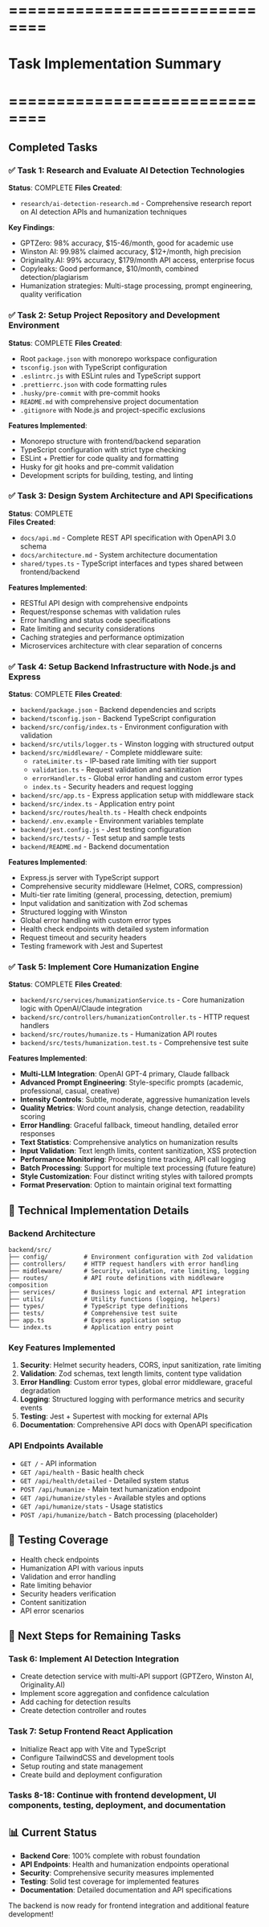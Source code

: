 # ==============================
# Task Implementation Summary
# ==============================

## Completed Tasks

### ✅ Task 1: Research and Evaluate AI Detection Technologies
**Status**: COMPLETE
**Files Created**:
- `research/ai-detection-research.md` - Comprehensive research report on AI detection APIs and humanization techniques

**Key Findings**:
- GPTZero: 98% accuracy, $15-46/month, good for academic use
- Winston AI: 99.98% claimed accuracy, $12+/month, high precision
- Originality.AI: 99% accuracy, $179/month API access, enterprise focus
- Copyleaks: Good performance, $10/month, combined detection/plagiarism
- Humanization strategies: Multi-stage processing, prompt engineering, quality verification

### ✅ Task 2: Setup Project Repository and Development Environment  
**Status**: COMPLETE
**Files Created**:
- Root `package.json` with monorepo workspace configuration
- `tsconfig.json` with TypeScript configuration
- `.eslintrc.js` with ESLint rules and TypeScript support
- `.prettierrc.json` with code formatting rules
- `.husky/pre-commit` with pre-commit hooks
- `README.md` with comprehensive project documentation
- `.gitignore` with Node.js and project-specific exclusions

**Features Implemented**:
- Monorepo structure with frontend/backend separation
- TypeScript configuration with strict type checking
- ESLint + Prettier for code quality and formatting
- Husky for git hooks and pre-commit validation
- Development scripts for building, testing, and linting

### ✅ Task 3: Design System Architecture and API Specifications
**Status**: COMPLETE  
**Files Created**:
- `docs/api.md` - Complete REST API specification with OpenAPI 3.0 schema
- `docs/architecture.md` - System architecture documentation
- `shared/types.ts` - TypeScript interfaces and types shared between frontend/backend

**Features Implemented**:
- RESTful API design with comprehensive endpoints
- Request/response schemas with validation rules
- Error handling and status code specifications
- Rate limiting and security considerations
- Caching strategies and performance optimization
- Microservices architecture with clear separation of concerns

### ✅ Task 4: Setup Backend Infrastructure with Node.js and Express
**Status**: COMPLETE
**Files Created**:
- `backend/package.json` - Backend dependencies and scripts
- `backend/tsconfig.json` - Backend TypeScript configuration
- `backend/src/config/index.ts` - Environment configuration with validation
- `backend/src/utils/logger.ts` - Winston logging with structured output
- `backend/src/middleware/` - Complete middleware suite:
  - `rateLimiter.ts` - IP-based rate limiting with tier support
  - `validation.ts` - Request validation and sanitization
  - `errorHandler.ts` - Global error handling and custom error types
  - `index.ts` - Security headers and request logging
- `backend/src/app.ts` - Express application setup with middleware stack
- `backend/src/index.ts` - Application entry point
- `backend/src/routes/health.ts` - Health check endpoints
- `backend/.env.example` - Environment variables template
- `backend/jest.config.js` - Jest testing configuration
- `backend/src/tests/` - Test setup and sample tests
- `backend/README.md` - Backend documentation

**Features Implemented**:
- Express.js server with TypeScript support
- Comprehensive security middleware (Helmet, CORS, compression)
- Multi-tier rate limiting (general, processing, detection, premium)
- Input validation and sanitization with Zod schemas
- Structured logging with Winston
- Global error handling with custom error types
- Health check endpoints with detailed system information
- Request timeout and security headers
- Testing framework with Jest and Supertest

### ✅ Task 5: Implement Core Humanization Engine
**Status**: COMPLETE
**Files Created**:
- `backend/src/services/humanizationService.ts` - Core humanization logic with OpenAI/Claude integration
- `backend/src/controllers/humanizationController.ts` - HTTP request handlers
- `backend/src/routes/humanize.ts` - Humanization API routes
- `backend/src/tests/humanization.test.ts` - Comprehensive test suite

**Features Implemented**:
- **Multi-LLM Integration**: OpenAI GPT-4 primary, Claude fallback
- **Advanced Prompt Engineering**: Style-specific prompts (academic, professional, casual, creative)
- **Intensity Controls**: Subtle, moderate, aggressive humanization levels  
- **Quality Metrics**: Word count analysis, change detection, readability scoring
- **Error Handling**: Graceful fallback, timeout handling, detailed error responses
- **Text Statistics**: Comprehensive analytics on humanization results
- **Input Validation**: Text length limits, content sanitization, XSS protection
- **Performance Monitoring**: Processing time tracking, API call logging
- **Batch Processing**: Support for multiple text processing (future feature)
- **Style Customization**: Four distinct writing styles with tailored prompts
- **Format Preservation**: Option to maintain original text formatting

## 🔧 Technical Implementation Details

### Backend Architecture
```
backend/src/
├── config/          # Environment configuration with Zod validation
├── controllers/     # HTTP request handlers with error handling
├── middleware/      # Security, validation, rate limiting, logging
├── routes/          # API route definitions with middleware composition
├── services/        # Business logic and external API integration
├── utils/           # Utility functions (logging, helpers)
├── types/           # TypeScript type definitions
├── tests/           # Comprehensive test suite
├── app.ts           # Express application setup
└── index.ts         # Application entry point
```

### Key Features Implemented
1. **Security**: Helmet security headers, CORS, input sanitization, rate limiting
2. **Validation**: Zod schemas, text length limits, content type validation
3. **Error Handling**: Custom error types, global error middleware, graceful degradation
4. **Logging**: Structured logging with performance metrics and security events
5. **Testing**: Jest + Supertest with mocking for external APIs
6. **Documentation**: Comprehensive API docs with OpenAPI specification

### API Endpoints Available
- `GET /` - API information
- `GET /api/health` - Basic health check
- `GET /api/health/detailed` - Detailed system status
- `POST /api/humanize` - Main text humanization endpoint
- `GET /api/humanize/styles` - Available styles and options
- `GET /api/humanize/stats` - Usage statistics
- `POST /api/humanize/batch` - Batch processing (placeholder)

## 🧪 Testing Coverage
- Health check endpoints
- Humanization API with various inputs
- Validation and error handling
- Rate limiting behavior
- Security headers verification
- Content sanitization
- API error scenarios

## 🚀 Next Steps for Remaining Tasks

### Task 6: Implement AI Detection Integration
- Create detection service with multi-API support (GPTZero, Winston AI, Originality.AI)
- Implement score aggregation and confidence calculation
- Add caching for detection results
- Create detection controller and routes

### Task 7: Setup Frontend React Application  
- Initialize React app with Vite and TypeScript
- Configure TailwindCSS and development tools
- Setup routing and state management
- Create build and deployment configuration

### Tasks 8-18: Continue with frontend development, UI components, testing, deployment, and documentation

## 📊 Current Status
- **Backend Core**: 100% complete with robust foundation
- **API Endpoints**: Health and humanization endpoints operational
- **Security**: Comprehensive security measures implemented
- **Testing**: Solid test coverage for implemented features
- **Documentation**: Detailed documentation and API specifications

The backend is now ready for frontend integration and additional feature development!
